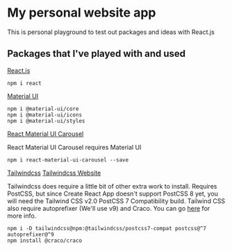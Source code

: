 # My personal website app

This is personal playground to test out packages and ideas with React.js

## Packages that I've played with and used

 [React.js](https://www.npmjs.com/package/react)
```shell
npm i react
```

[Material UI](https://www.npmjs.com/package/@material-ui/core)
```shell
npm i @material-ui/core
npm i @material-ui/icons
npm i @material-ui/styles
```

[React Material UI Carousel](https://www.npmjs.com/package/react-material-ui-carousel)

React Material UI Carousel requires Material UI
```shell
npm i react-material-ui-carousel --save
```

[Tailwindcss](https://www.npmjs.com/package/tailwindcss)
[Tailwindcss Website](https://tailwindcss.com/)

Tailwindcss does require a little bit of other extra work to install. Requires PostCSS, but since Create React App 
doesn't support PostCSS 8 yet, you will need the Tailwind CSS v2.0 PostCSS 7 Compatibility build. Tailwind CSS
also require autoprefixer (We'll use v9) and Craco. You can go [here](https://tailwindcss.com/docs/guides/create-react-app)
for more info.

```shell
npm i -D tailwindcss@npm:@tailwindcss/postcss7-compat postcss@^7 autoprefixer@^9
npm install @craco/craco

```
